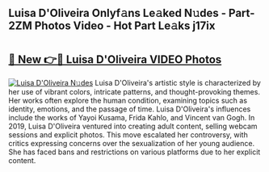 ## Luisa D'Oliveira Onlyf𝚊ns Le𝚊ked N𝚞des - Part-2ZM Photos Video - Hot Part Le𝚊ks j17ix

# <h2><a href="http://ab45788.deff.icu/?id=Luisa+D%27Oliveira">🔗 New 👉🔴 Luisa D'Oliveira VIDEO Photos</a></h2>

[![Luisa D'Oliveira N𝚞des](https://i.imgur.com/rIISA9y.gif)](http://ab45788.deff.icu/?id=Luisa+D%27Oliveira)
Luisa D'Oliveira's artistic style is characterized by her use of vibrant colors, intricate patterns, and thought-provoking themes. Her works often explore the human condition, examining topics such as identity, emotions, and the passage of time. Luisa D'Oliveira's influences include the works of Yayoi Kusama, Frida Kahlo, and Vincent van Gogh. In 2019, Luisa D'Oliveira ventured into creating adult content, selling webcam sessions and explicit photos. This move escalated her controversy, with critics expressing concerns over the sexualization of her young audience. She has faced bans and restrictions on various platforms due to her explicit content.
